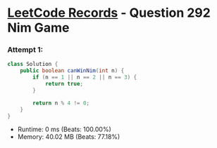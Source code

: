 # [LeetCode Records](../README.md) - Question 292 Nim Game

### Attempt 1: 
```java
class Solution {
    public boolean canWinNim(int n) {
        if (n == 1 || n == 2 || n == 3) {
            return true;
        }

        return n % 4 != 0;
    }
}
```
- Runtime: 0 ms (Beats: 100.00%)
- Memory: 40.02 MB (Beats: 77.18%)

<br>
